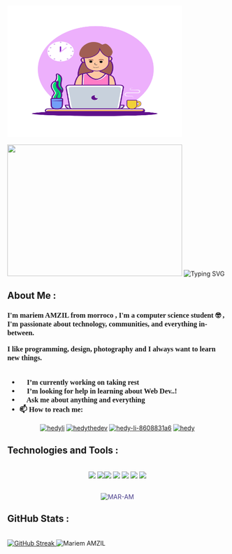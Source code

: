 <img src="main-qimg-a6dc26a08bb184c176bd420d149829b5.gif"
     height="300px" width ="400px">

<img src="myProfile.gif" height="300px" width ="400px">



<img src="https://readme-typing-svg.demolab.com?font=VT323&size=28&duration=4896&pause=&color=000000&center=true&multiline=true&width=700&height=100&lines=%E2%99%A1+Hello+everyone!+I am+MAR-AM+%E2%99%A1;Welcome+to+my+profile!" alt="Typing SVG" />


<!--<h2 align="Center">  Hi 👋🏻 there, I'm <span style="color:orangered;font-weight:bold">MAR-AM</span <img src="https://media.giphy.com/media/WUlplcMpOCEmTGBtBW/giphy.gif" width="30"> </h2>-->
<!--<p align="left"> <img src="https://komarev.com/ghpvc/?username=mariem_AMZIL" alt="MAR-AM" /> </p>-->

<!--[![HitCount](http://hits.dwyl.com/Raghav-byte/Raghav-byte.svg)](http://hits.dwyl.com//Raghav-byte)-->
##  About Me : 
<h3 style="font-family: cursive;">
I'm mariem AMZIL from morroco , I'm a computer science student 🤓 , I'm passionate about technology, communities, and everything in-between.
     
I like programming, design, photography and I always want to learn new things.<br> <br>

         
- 🔭 I’m currently working on taking rest <br>
- 🤔 I’m looking for help in learning about Web Dev..! <br>
- 💬 Ask me about anything and everything <br>
- 📫 How to reach me: <br>
</h3>
    <p align="center">
<a href="mariemamzil8@gmail.com" target="blank"><img align="center" src="https://cdn.jsdelivr.net/npm/simple-icons@3.0.1/icons/gmail.svg" alt="hedyli" height="52" width="40" /></a>
<a href="https://www.instagram.com/maram_dev/" target="blank"><img align="center" src="https://cdn.jsdelivr.net/npm/simple-icons@3.0.1/icons/instagram.svg" alt="hedythedev" height="52" width="40" /></a>
<a href="https://wa.me/+212648771444" target="blank"><img align="center" src="https://cdn.jsdelivr.net/npm/simple-icons@3.0.1/icons/whatsapp.svg" alt="hedy-li-8608831a6" height="52" width="40" /></a>
<a href=" " target="blank"><img align="center" src="https://cdn.jsdelivr.net/npm/simple-icons@3.0.1/icons/stackoverflow.svg" alt="hedy" height="52" width="40" /></a>
</p>  



##  Technologies and Tools :

<br>
<div align="center">
<img src="https://cdn.jsdelivr.net/gh/devicons/devicon/icons/python/python-original.svg" align="center" height="57"> <img src="https://images.vexels.com/media/users/3/166401/isolated/preview/b82aa7ac3f736dd78570dd3fa3fa9e24-java-programming-language-icon-by-vexels.png" align="center" height="60"><img src="https://cdn.freebiesupply.com/logos/large/2x/git-icon-logo-png-transparent.png" align="center" height="45"> <img src="https://img.icons8.com/color/64/null/html-5--v1.png" align="center" height="57"> <img src="https://pngicon.ru/file/uploads/css3-256x256.png" align="center" height="45"> <img src="http://pluspng.com/img-png/bootstrap-logo-vector-png-bem-with-bootstrap-bootstrap-logo-1024.png" align="center" height="50"> <img src="https://pngimg.com/uploads/mysql/mysql_PNG23.png" align="center" height="50">
</div><br>


<p align="center" width ="700px"><img style="color: darkslateblue" align="center" src="https://github-readme-stats.vercel.app/api/top-langs?username=MAR-AM&show_icons=true&locale=en&layout=compact&card_width=500" alt="MAR-AM" /></p>






<!-- [![GitHub Streak](https://streak-stats.demolab.com/?user=MAR-AM&theme=dracula)](https://git.io/streak-stats)
 -->

##  GitHub Stats :
<br>

<!--<img src="https://github.com/MAR-AM/MAR-AM/blob/d1ab2d30b4a96f7a0ae7af8eff303b5e55d281d8/2hearts.gif" align="right" height="100" width="100">-->

<a href="https://git.io/streak-stats">
<img src="https://streak-stats.demolab.com?user=MAR-AM&hide_border=false&card_width=500&border=4078c0&background=AE296800&stroke=4078c0&currStreakNum=FFB6C1&dates=4078c0&ring=4078c0&sideNums=FFB6C1&sideLabels=C040C0&currStreakLabel=C040C0&fire=C040C0" alt="GitHub Streak"/>
</a>
<img alt="Mariem AMZIL" src="https://github-readme-stats.vercel.app/api?username=MAR-AM&&show_icons=true&title_color=ffffff&card_width=500&icon_color=bb2acf&text_color=daf7dc&bg_color=151515">





